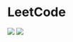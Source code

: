 # LeetCode
![](https://leetcard.jacoblin.cool/Anil_23?theme=unicorn)
![](https://leetcard.jacoblin.cool/Anil_23?theme=light,unicorn)
